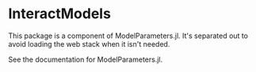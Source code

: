 # InteractModels

This package is a component of ModelParameters.jl. It's separated out 
to avoid loading the web stack when it isn't needed.

See the documentation for ModelParameters.jl.
